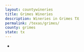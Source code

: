 ```yaml
---
layout: countywineries
title: Grimes Wineries
description: Wineries in Grimes TX
permalink: /texas/grimes/
county: grimes
state: tx
---
```

-
